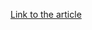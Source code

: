 [Link to the article](https://discuss.elastic.co/t/detection-and-response-for-hafnium-activity/266289/3)
